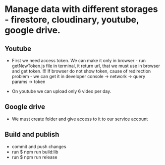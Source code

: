 # Manage data with different storages - firestore, cloudinary, youtube, google drive.

## Youtube

- First we need access token. We can make it only in browser - run getNewToken.js file in terminal, it return url, that we must use in browser and get token. !!! If browser do not show token, cause of redirection problem - we can get it in developer console -> network -> query params -> token

- On youtube we can upload only 6 video per day.

## Google drive

- We must create folder and give access to it to our service account

## Build and publish

- commit and push changes
- run $ npm run build:lib
- run $ npm run release
